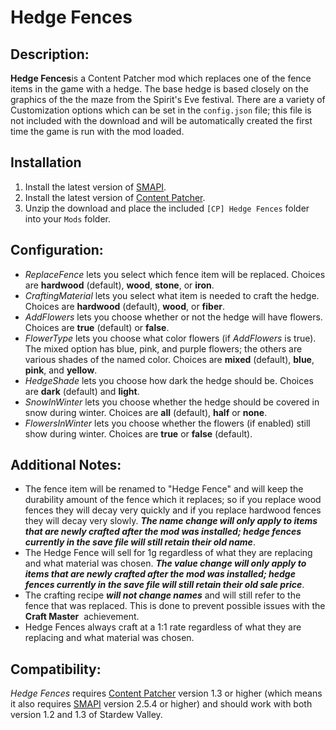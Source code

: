 # Hedge Fences

## Description:

**Hedge Fences**is a Content Patcher mod which replaces one of the fence items in the game with a hedge. The base hedge is based closely on the graphics of the the maze from the Spirit's Eve festival. There are a variety of Customization options which can be set in the `config.json` file; this file is not included with the download and will be automatically created the first time the game is run with the mod loaded.

## Installation

1. Install the latest version of [SMAPI](https://smapi.io/).
2. Install the latest version of [Content Patcher](https://www.nexusmods.com/stardewvalley/mods/1915).
3. Unzip the download and place the included `[CP] Hedge Fences` folder into your `Mods` folder.

## Configuration:

* *ReplaceFence* lets you select which fence item will be replaced. Choices are **hardwood** (default), **wood**, **stone**, or **iron**.
* *CraftingMaterial* lets you select what item is needed to craft the hedge. Choices are **hardwood** (default), **wood**, or **fiber**.
* *AddFlowers* lets you choose whether or not the hedge will have flowers. Choices are **true** (default) or **false**.
* *FlowerType* lets you choose what color flowers (if *AddFlowers* is true). The mixed option has blue, pink, and purple flowers; the others are various shades of the named color. Choices are **mixed** (default), **blue**, **pink**, and **yellow**. 
* *HedgeShade* lets you choose how dark the hedge should be. Choices are **dark** (default) and **light**.
* *SnowInWinter* lets you choose whether the hedge should be covered in snow during winter. Choices are **all** (default), **half** or **none**.
* *FlowersInWinter* lets you choose whether the flowers (if enabled) still show during winter. Choices are **true** or **false** (default).

## Additional Notes:

* The fence item will be renamed to "Hedge Fence" and will keep the durability amount of the fence which it replaces; so if you replace wood fences they will decay very quickly and if you replace hardwood fences they will decay very slowly. **_The name change will only apply to items that are newly crafted after the mod was installed; hedge fences currently in the save file will still retain their old name_**.
* The Hedge Fence will sell for 1g regardless of what they are replacing and what material was chosen. **_The value change will only apply to items that are newly crafted after the mod was installed; hedge fences currently in the save file will still retain their old sale price_**.
* The crafting recipe **_will not change names_** and will still refer to the fence that was replaced. This is done to prevent possible issues with the **Craft Master**  achievement.
 * Hedge Fences always craft at a 1:1 rate regardless of what they are replacing and what material was chosen.

## Compatibility:

*Hedge Fences* requires [Content Patcher](https://www.nexusmods.com/stardewvalley/mods/1915) version 1.3 or higher (which means it also requires [SMAPI](https://smapi.io/) version 2.5.4 or higher) and should work with both version 1.2 and 1.3 of Stardew Valley.